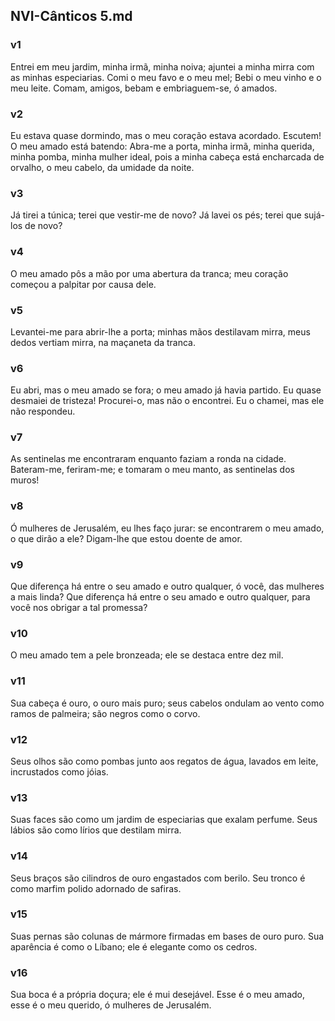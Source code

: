 ## NVI-Cânticos 5.md
### v1
 Entrei em meu jardim, minha irmã, minha noiva; ajuntei a minha mirra com as minhas especiarias. Comi o meu favo e o meu mel; Bebi o meu vinho e o meu leite. Comam, amigos, bebam e embriaguem-se, ó amados.
### v2
 Eu estava quase dormindo, mas o meu coração estava acordado. Escutem! O meu amado está batendo: Abra-me a porta, minha irmã, minha querida, minha pomba, minha mulher ideal, pois a minha cabeça está encharcada de orvalho, o meu cabelo, da umidade da noite.
### v3
 Já tirei a túnica; terei que vestir-me de novo? Já lavei os pés; terei que sujá-los de novo?
### v4
 O meu amado pôs a mão por uma abertura da tranca; meu coração começou a palpitar por causa dele.
### v5
 Levantei-me para abrir-lhe a porta; minhas mãos destilavam mirra, meus dedos vertiam mirra, na maçaneta da tranca.
### v6
 Eu abri, mas o meu amado se fora; o meu amado já havia partido. Eu quase desmaiei de tristeza! Procurei-o, mas não o encontrei. Eu o chamei, mas ele não respondeu.
### v7
 As sentinelas me encontraram enquanto faziam a ronda na cidade. Bateram-me, feriram-me; e tomaram o meu manto, as sentinelas dos muros!
### v8
 Ó mulheres de Jerusalém, eu lhes faço jurar: se encontrarem o meu amado, o que dirão a ele? Digam-lhe que estou doente de amor.
### v9
 Que diferença há entre o seu amado e outro qualquer, ó você, das mulheres a mais linda? Que diferença há entre o seu amado e outro qualquer, para você nos obrigar a tal promessa?
### v10
 O meu amado tem a pele bronzeada; ele se destaca entre dez mil.
### v11
 Sua cabeça é ouro, o ouro mais puro; seus cabelos ondulam ao vento como ramos de palmeira; são negros como o corvo.
### v12
 Seus olhos são como pombas junto aos regatos de água, lavados em leite, incrustados como jóias.
### v13
 Suas faces são como um jardim de especiarias que exalam perfume. Seus lábios são como lírios que destilam mirra.
### v14
 Seus braços são cilindros de ouro engastados com berilo. Seu tronco é como marfim polido adornado de safiras.
### v15
 Suas pernas são colunas de mármore firmadas em bases de ouro puro. Sua aparência é como o Líbano; ele é elegante como os cedros.
### v16
 Sua boca é a própria doçura; ele é mui desejável. Esse é o meu amado, esse é o meu querido, ó mulheres de Jerusalém.
